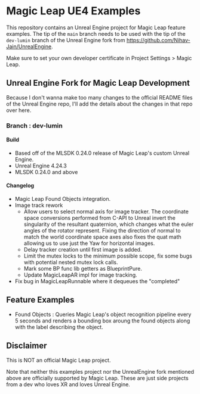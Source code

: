# Magic Leap UE4 Examples

This repository contains an Unreal Engine project for Magic Leap feature examples. The tip of the `main` branch needs to be used with the tip of the `dev-lumin` branch of the Unreal Engine fork from https://github.com/Nihav-Jain/UnrealEngine. 

Make sure to set your own developer certificate in Project Settings > Magic Leap.

## Unreal Engine Fork for Magic Leap Development
Because I don't wanna make too many changes to the official README files of the Unreal Engine repo, I'll add the details about the changes in that repo over here.

### Branch : dev-lumin
#### Build
- Based off of the MLSDK 0.24.0 release of Magic Leap's custom Unreal Engine.
- Unreal Engine 4.24.3
- MLSDK 0.24.0 and above

#### Changelog
- Magic Leap Found Objects integration.
- Image track rework
    - Allow users to select normal axis for image tracker. The coordinate space conversions performed from C-API to Unreal invert
    the singularity of the resultant quaternion, which changes what the euler angles of the rotator represent. Fixing the direction of normal to match the world coordinate space axes also fixes the quat math allowing us to use just the Yaw for horizontal images. 
    - Delay tracker creation until first image is added.
    - Limit the mutex locks to the minimum possible scope, fix some bugs with potential nested mutex lock calls.
    - Mark some BP func lib getters as BlueprintPure.
    - Update MagicLeapAR impl for image tracking.
- Fix bug in MagicLeapRunnable where it dequeues the "completed"

## Feature Examples
- Found Objects : Queries Magic Leap's object recognition pipeline every 5 seconds and renders a bounding box aroung the found objects along with the label describing the object.

## Disclaimer
This is NOT an official Magic Leap project.

Note that neither this examples project nor the UnrealEngine fork mentioned above are officially supported by Magic Leap. These are just side projects from a dev who loves XR and loves Unreal Engine.
